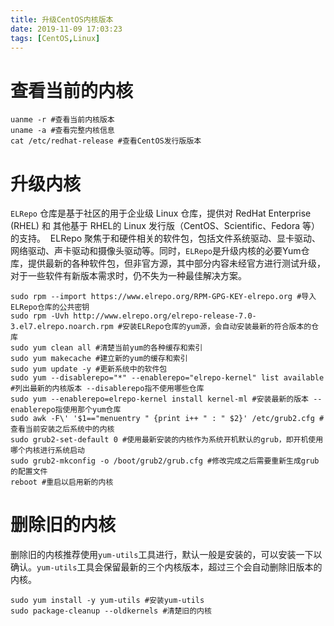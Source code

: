 ```yaml
---
title: 升级CentOS内核版本
date: 2019-11-09 17:03:23
tags: [CentOS,Linux]
---
```


# 查看当前的内核

```shell
uanme -r #查看当前内核版本
uname -a #查看完整内核信息
cat /etc/redhat-release #查看CentOS发行版版本
```

# 升级内核

`ELRepo` 仓库是基于社区的用于企业级 Linux 仓库，提供对 RedHat Enterprise (RHEL) 和 其他基于 RHEL的 Linux 发行版（CentOS、Scientific、Fedora 等）的支持。  ELRepo 聚焦于和硬件相关的软件包，包括文件系统驱动、显卡驱动、网络驱动、声卡驱动和摄像头驱动等。同时，`ELRepo`是升级内核的必要Yum仓库，提供最新的各种软件包，但非官方源，其中部分内容未经官方进行测试升级，对于一些软件有新版本需求时，仍不失为一种最佳解决方案。

```shell
sudo rpm --import https://www.elrepo.org/RPM-GPG-KEY-elrepo.org #导入ELRepo仓库的公共密钥
sudo rpm -Uvh http://www.elrepo.org/elrepo-release-7.0-3.el7.elrepo.noarch.rpm #安装ELRepo仓库的yum源，会自动安装最新的符合版本的仓库
sudo yum clean all #清楚当前yum的各种缓存和索引
sudo yum makecache #建立新的yum的缓存和索引
sudo yum update -y #更新系统中的软件包
sudo yum --disablerepo="*" --enablerepo="elrepo-kernel" list available #列出最新的内核版本 --disablerepo指不使用哪些仓库 
sudo yum --enablerepo=elrepo-kernel install kernel-ml #安装最新的版本 --enablerepo指使用那个yum仓库
sudo awk -F\' '$1=="menuentry " {print i++ " : " $2}' /etc/grub2.cfg #查看当前安装之后系统中的内核
sudo grub2-set-default 0 #使用最新安装的内核作为系统开机默认的grub，即开机使用哪个内核进行系统启动
sudo grub2-mkconfig -o /boot/grub2/grub.cfg #修改完成之后需要重新生成grub的配置文件
reboot #重启以启用新的内核
```

# 删除旧的内核

删除旧的内核推荐使用`yum-utils`工具进行，默认一般是安装的，可以安装一下以确认。`yum-utils`工具会保留最新的三个内核版本，超过三个会自动删除旧版本的内核。

```shell
sudo yum install -y yum-utils #安装yum-utils
sudo package-cleanup --oldkernels #清楚旧的内核
```

